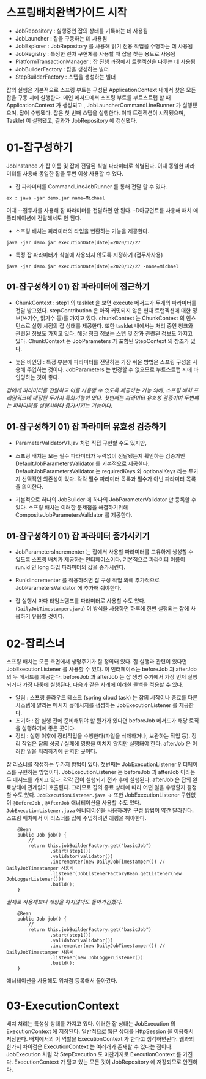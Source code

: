 # 스프링배치완벽가이드 시작
- JobRepository : 실행중인 잡의 상태를 기록하는 데 사용됨
- JobLauncher : 잡을 구동하는 데 사용됨
- JobExplorer : JobRepository 를 사용해 읽기 전용 작업을 수행하는 데 사용됨
- JobRegistry : 특정한 런처 구현체를 사용할 때 잡을 찾는 용도로 사용됨
- PlatformTransactionManager : 잡 진행 과정에서 트랜젝션을 다루는 데 사용됨
- JobBuilderFactory : 잡을 생성하는 빌더
- StepBuilderFactory : 스텝을 생성하는 빌더

잡의 실행은 기본적으로 스프링 부트는 구성된 ApplicationContext 내에서 찾은 모든 잡을 구동 시에 실행한다.
메인 메서드에서 스프링 부트를 부트스트랩 할 때 ApplicationContext 가 생성되고 , JobLauncherCommandLineRunner 가 실행됐으며,
잡이 수행됐다. 잡은 첫 번째 스탭을 실행한다. 이때 트랜젝션이 시작됐으며, Tasklet 이 실행됐고, 결과가 JobRepository 에 갱신됐다.

# 01-잡구성하기
JobInstance 가 잡 이름 및 잡에 전달된 식별 파라미터로 식별된다.
이때 동일한 파라미터를 사용해 동일한 잡을 두번 이상 사용할 수 었다.

- 잡 파라미터를 CommandLineJobRunner 를 통해 전달 할 수 있다.
```
ex : java -jar demo.jar name=Michael
```
이떄 --접두사를 사용해 잡 파라미터를 전달하면 안 된다. -D아규먼트를 사용해 패치 애플리케이션에 전달해서도 안 된다.

- 스프링 배치는 파라미터의 타입을 변환하는 기능을 제공한다.
```
java -jar demo.jar executionDate(date)=2020/12/27
```

- 특정 잡 파라미터가 식별에 사용되지 않도록 지정하기 (접두사사용)
```
java -jar demo.jar executionDate(date)=2020/12/27 -name=Michael
```

## 01-잡구성하기 01) 잡 파라미터에 접근하기
- ChunkContext : step1 의 tasklet 을 보면 execute 메서드가 두개의 파라미터를 전달 방고있다.
stepContribution 은 아직 커밋되지 않은 현재 트랜젝션에 대한 정보(쓰기수, 읽기수 등)를 가지고 있다.
chunkContext 는 ChunkContext 의 인스턴스로 실행 시점의 잡 상태를 제공한다. 또한 tasklet 내에서는 처리 중인 청크와 관련된 정보도 가지고 있다.
해당 청크 정보는 스텝 및 잡과 관련된 정보도 가지고 있다. ChunkContext 는 JobParameters 가 포함된 StepContext 의 참조가 있다.

- 늦은 바인딩 : 특정 부분에 파라미터를 전달하는 가장 쉬운 방법은 스프링 구성을 사용해 주입하는 것이다.
JobParameters 는 변경할 수 없으므로 부트스트랩 시에 바인딩하는 것이 좋다.

*잡에게 파라미터를 전달하고 이를 사용할 수 있도록 제공하는 기능 외에,
스프링 배치 프레임워크에 내장된 두가지 특화기능이 있다.
첫번째는 파라미터 유효성 검증이며
두번쨰는 파라미터를 실행시마다 증가시키는 기능이다.*

## 01-잡구성하기 01) 잡 파라미터 유효성 검증하기
- ParameterValidatorV1.jav 처럼 직접 구현할 수도 있지만,
- 스프링 배치는 모든 필수 파라미터가 누락없이 전달됐는지 확인하는 검증기인 DefaultJobParametersValidator 를 기본적으로 제공한다.
DefaultJobParametersValidator 는 requiredKeys 와 optionalKeys 라는 두가지 선택적인 의존성이 있다.
각각 필수 파라미터 목록과 필수가 아닌 파라미터 목록을 의미한다.

- 기본적으로 하나의 JobBuilder 에 하나의 JobParameterValidator 만 등록할 수 있다.
스프링 배치는 이러한 문제점을 해결하기위해 CompositeJobParametersValidator 를 제공한다.

## 01-잡구성하기 01) 잡 파라미터 증가시키기
- JobParametersIncrementer 는 잡에서 사용할 파라미터를 고유하게 생성할 수 있도록 스프링 배치가 제공하는 인터페이스이다.
기본적으로 파라미터 이름이 run.id 인 long 타입 파라미터의 값을 증가시킨다.
- RunIdIncrementer 를 적용하려면 잡 구성 작업 외에 추가적으로 JobParametersValidator 에 추가해 줘야한다.

- 잡 실행시 마다 타임스탬프를 파라미터로 사용할 수도 있다.(`DailyJobTimestamper.java`) 이 방식을 사용하면 하루에 한번 실행되는 잡에 사용하기 유용할 것이다.

# 02-잡리스너
스프링 배치는 모든 측면에서 생명주기가 잘 정의돼 있다.
잡 실행과 관련이 있다면 JobExecutionListener 를 사용할 수 있다. 이 인터페이스는 beforeJob 과 afterJob 의 두 메서드를 제공한다.
beforeJob 과 afterJob 는 잡 생명 주기에서 가장 먼저 실행되거나 가장 나중에 실행된다. 다음과 같은 사례에 이러한 콜백을 적용할 수 있다.
- 알림 : 스프링 클라우드 테스크 (spring cloud task) 는 잡의 시작이나 종료를 다른 시스템에 알리는 메시지 큐메시지를 생성하는 JobExecutionListener 를 제공한다.
- 초기화 : 잡 실행 전에 준비해둬야 할 뭔가가 있다면 beforeJob 메서드가 해당 로직을 실행하기에 좋은 곳이다.
- 정리 : 실행 이후에 정리작업을 수행한다(파일을 삭제하거나, 보관하는 작업 등). 정리 작업은 잡의 성공 / 실패에 영향을 미치지 않지만 실행돼야 한다.
afterJob 은 이러한 일을 처리하기에 완벽한 곳이다.

잡 리스너를 작성하는 두가지 방법이 있다.
첫번째는 JobExecutionListener 인터페이스를 구현하는 방법이다.
JobExecutionListener 는 beforeJob 과 afterJob 이라는 두 메서드를 가지고 있다.
각각 잡이 실행되기 전과 후에 실행된다. afterJob 은 잡의 완료상태에 관계없이 호출된다.
그러므로 잡의 종료 상태에 따라 어떤 일을 수행할지 결정할 수도 있다.
`JobExecutionListener.java` -> 또한 JobExecutionListener 구현없이 `@BeforeJob` , `@AfterJob` 애너테이션을 사용할 수도 있다. `JobExecutionListener.java`
애너테이션을 사용하려면 구성 방법이 약간 달라진다. 스프링 배치에서 이 리스너를 잡에 주입하려면 래핑을 해야한다.
```
    @Bean
    public Job job() {
        //
        return this.jobBuilderFactory.get("basicJob")
                .start(step1())
                .validator(validator())
                .incrementer(new DailyJobTimestamper()) // DailyJobTimestamper 사용시
                .listener(JobListenerFactoryBean.getListener(new JobLoggerListener()))
                .build();
    }
```
*실제로 사용해보니 래핑을 하지않아도 돌아가긴했다.*
```
    @Bean
    public Job job() {
        //
        return this.jobBuilderFactory.get("basicJob")
                .start(step1())
                .validator(validator())
                .incrementer(new DailyJobTimestamper()) // DailyJobTimestamper 사용시
                .listener(new JobLoggerListener())
                .build();
    }
```
애너테이션을 사용해도 위처럼 등록해서 돌아갔다.

# 03-ExecutionContext
배치 처리는 특성상 상태를 가지고 있다. 이러한 잡 상태는 JobExecution 의 ExecutionContext 에 저장된다.
일반적으로 웹은 상태를 HttpSession 을 이용해서 저장한다. 배치에서의 이 역할을 ExecutionContext 가 한다고 생각하면된다.
웹과의 한가지 차이점은 ExecutionContext 는 여러개가 존재할 수 있다는 점이다. JobExecution 처럼 각 StepExecution 도 마찬가지로 ExecutionContext 를 가진다.
ExecutionContext 가 담고 있는 모든 것이 JobRepository 에 저장되므로 안전하다.

